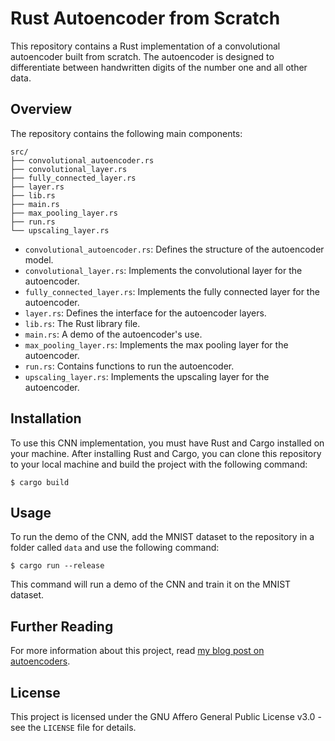 # Rust Autoencoder from Scratch

This repository contains a Rust implementation of a convolutional autoencoder built from scratch. The autoencoder is designed to differentiate between handwritten digits of the number one and all other data.

## Overview

The repository contains the following main components:

```
src/
├── convolutional_autoencoder.rs
├── convolutional_layer.rs
├── fully_connected_layer.rs
├── layer.rs
├── lib.rs
├── main.rs
├── max_pooling_layer.rs
├── run.rs
└── upscaling_layer.rs
```

* `convolutional_autoencoder.rs`: Defines the structure of the autoencoder model.
* `convolutional_layer.rs`: Implements the convolutional layer for the autoencoder.
* `fully_connected_layer.rs`: Implements the fully connected layer for the autoencoder.
* `layer.rs`: Defines the interface for the autoencoder layers.
* `lib.rs`: The Rust library file.
* `main.rs`: A demo of the autoencoder's use.
* `max_pooling_layer.rs`: Implements the max pooling layer for the autoencoder.
* `run.rs`: Contains functions to run the autoencoder.
* `upscaling_layer.rs`: Implements the upscaling layer for the autoencoder.

## Installation

To use this CNN implementation, you must have Rust and Cargo installed on your machine. After installing Rust and Cargo, you can clone this repository to your local machine and build the project with the following command:

```
$ cargo build
```

## Usage

To run the demo of the CNN, add the MNIST dataset to the repository in a folder called `data` and use the following command:

```
$ cargo run --release
```

This command will run a demo of the CNN and train it on the MNIST dataset.

## Further Reading

For more information about this project, read [my blog post on autoencoders](https://charliegoldstraw.com/articles/autoencoder/).

## License

This project is licensed under the GNU Affero General Public License v3.0 - see the `LICENSE` file for details.
